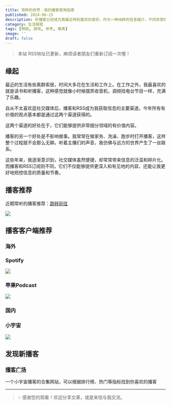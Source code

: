 ```yaml
---
title: 耳畔的世界：我的播客使用指南
published: 2024-06-25
description: 听播客已经成为我最近特别喜欢的爱好。作为一种纯粹的信息媒介，不同背景的频道让我发现了许多有趣的事情。
category: 生活随笔
tags: [种田, 游戏, 参考, 像素]
image: ''
draft: false
---
```


> 本站 RSS地址已更新，麻烦读者朋友们重新订阅一次喔！

## 缘起

最近的生活有些离群索居，时间大多花在生活和工作上。在工作之外，我最喜欢的就是读书和听播客，这种感觉就像小时候摆弄收音机，调频找电台节目一样，充满了乐趣。

自从不太喜欢逛社交媒体后，播客和RSS成为我获取信息的主要渠道。今年所有有价值的观点基本都是通过这两个渠道获得的。

这两个渠道的好处在于，它们能够提供非常细分领域的有价值内容。

播客的另一个好处是不影响做事。我常常在做家务、洗澡、跑步时打开播客，这样整个过程就不会那么无聊。听着主播们的声音，我仿佛与远方的世界产生了一丝联系。

这些年来，我逐渐意识到，社交媒体虽然便捷，却常常带来信息的泛滥和碎片化。而播客和RSS订阅则不同，它们不仅能够提供更深入和有见地的内容，还能让我更好地把控信息的质量和节奏。

## 播客推荐

近期常听的播客推荐：[跳转前往](https://www.chawfoo.com/look)

![](https://blog-1259751088.cos.ap-shanghai.myqcloud.com/uPic/CleanShot%202024-06-25%20at%2020.50.45.png)

## 播客客户端推荐

### 海外

### Spotify

![](https://blog-1259751088.cos.ap-shanghai.myqcloud.com/uPic/CleanShot%202024-06-25%20at%2021.03.04.png)

### 苹果Podcast

![](https://blog-1259751088.cos.ap-shanghai.myqcloud.com/uPic/CleanShot%202024-06-25%20at%2021.03.47.png)

### 国内

### 小宇宙

![](https://blog-1259751088.cos.ap-shanghai.myqcloud.com/uPic/CleanShot%202024-06-25%20at%2021.05.52.png)

## 发现新播客

### [播客广场](https://www.pcspy.net/)

一个小宇宙播客的合集网站，可以根据排行榜、热门等指标找到你喜欢的播客

---

> 💡 感谢您的观看！欢迎分享文章，或是来信与我交流。